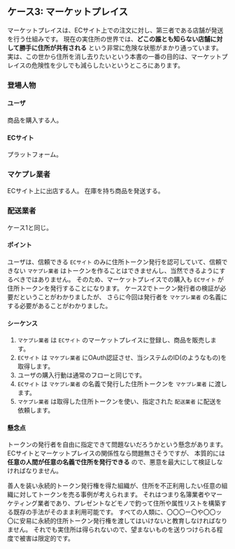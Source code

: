 ## ケース3: マーケットプレイス

マーケットプレイスは、ECサイト上での注文に対し、第三者である店舗が発送を行う仕組みです。
現在の実住所の世界では、**どこの誰とも知らない店舗に対して勝手に住所が共有される** という非常に危険な状態がまかり通っています。
実は、この世から住所を消し去りたいという本書の一番の目的は、マーケットプレイスの危険性を少しでも減らしたいというところにあります。

### 登場人物

#### ユーザ
商品を購入する人。

#### ECサイト
プラットフォーム。

### マケプレ業者
ECサイト上に出店する人。
在庫を持ち商品を発送する。

### 配送業者
ケース1と同じ。

#### ポイント

ユーザは、信頼できる `ECサイト` のみに住所トークン発行を認可していて、信頼できない `マケプレ業者` はトークンを作ることはできませんし、当然できるようにするべきではありません。
そのため、マーケットプレイスでの購入も `ECサイト` が住所トークンを発行することになります。
ケース2でトークン発行者の検証が必要だということがわかりましたが、
さらに今回は発行者を `マケプレ業者` の名義にする必要があることがわかりました。

#### シーケンス

1. `マケプレ業者` は `ECサイト` のマーケットプレイスに登録し、商品を販売します。
2. `ECサイト` は `マケプレ業者` にOAuth認証させ、当システムのID(のようなもの)を取得します。
3. ユーザの購入行動は通常のフローと同じです。
4. `ECサイト` は `マケプレ業者` の名義で発行した住所トークンを `マケプレ業者` に渡します。
5. `マケプレ業者` は取得した住所トークンを使い、指定された `配送業者` に配送を依頼します。

#### 懸念点

トークンの発行者を自由に指定できて問題ないだろうかという懸念があります。
ECサイトとマーケットプレイスの関係性なら問題無さそうですが、
本質的には **任意の人間が任意の名義で住所を発行できる** ので、悪意を最大にして検証しなければなりません。

善人を装い永続的トークン発行権を得た組織が、住所を不正利用したい任意の組織に対してトークンを売る事例が考えられます。
それはつまり名簿業者やマーケティング業者であり、プレゼントなどモノで釣って住所や属性リストを構築する既存の手法がそのまま利用可能です。
すべての人類に、〇〇〇ー〇や〇〇ッ〇に安易に永続的住所トークン発行権を渡してはいけないと教育しなければなりません。
それでも実住所は得られないので、望まないものを送りつけられる程度で被害は限定的です。
